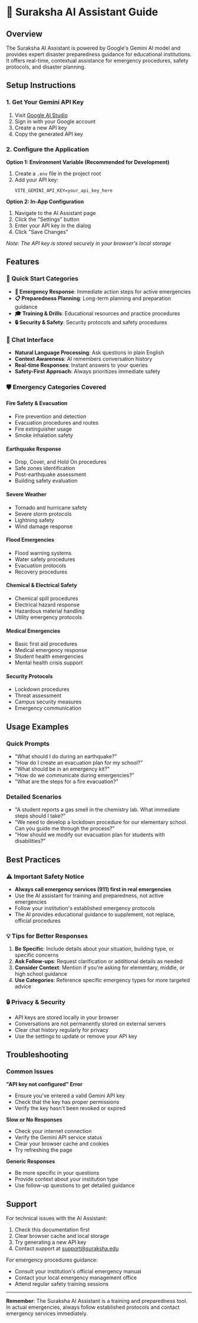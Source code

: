 # 🤖 Suraksha AI Assistant Guide

## Overview
The Suraksha AI Assistant is powered by Google's Gemini AI model and provides expert disaster preparedness guidance for educational institutions. It offers real-time, contextual assistance for emergency procedures, safety protocols, and disaster planning.

## Setup Instructions

### 1. Get Your Gemini API Key
1. Visit [Google AI Studio](https://makersuite.google.com/app/apikey)
2. Sign in with your Google account
3. Create a new API key
4. Copy the generated API key

### 2. Configure the Application
**Option 1: Environment Variable (Recommended for Development)**
1. Create a `.env` file in the project root
2. Add your API key:
   ```
   VITE_GEMINI_API_KEY=your_api_key_here
   ```

**Option 2: In-App Configuration**
1. Navigate to the AI Assistant page
2. Click the "Settings" button
3. Enter your API key in the dialog
4. Click "Save Changes"

*Note: The API key is stored securely in your browser's local storage*

## Features

### 🎯 Quick Start Categories
- **🚨 Emergency Response**: Immediate action steps for active emergencies
- **📋 Preparedness Planning**: Long-term planning and preparation guidance
- **🎓 Training & Drills**: Educational resources and practice procedures
- **🔒 Security & Safety**: Security protocols and safety procedures

### 💬 Chat Interface
- **Natural Language Processing**: Ask questions in plain English
- **Context Awareness**: AI remembers conversation history
- **Real-time Responses**: Instant answers to your queries
- **Safety-First Approach**: Always prioritizes immediate safety

### 🛡️ Emergency Categories Covered

#### Fire Safety & Evacuation
- Fire prevention and detection
- Evacuation procedures and routes
- Fire extinguisher usage
- Smoke inhalation safety

#### Earthquake Response
- Drop, Cover, and Hold On procedures
- Safe zones identification
- Post-earthquake assessment
- Building safety evaluation

#### Severe Weather
- Tornado and hurricane safety
- Severe storm protocols
- Lightning safety
- Wind damage response

#### Flood Emergencies
- Flood warning systems
- Water safety procedures
- Evacuation protocols
- Recovery procedures

#### Chemical & Electrical Safety
- Chemical spill procedures
- Electrical hazard response
- Hazardous material handling
- Utility emergency protocols

#### Medical Emergencies
- Basic first aid procedures
- Medical emergency response
- Student health emergencies
- Mental health crisis support

#### Security Protocols
- Lockdown procedures
- Threat assessment
- Campus security measures
- Emergency communication

## Usage Examples

### Quick Prompts
- "What should I do during an earthquake?"
- "How do I create an evacuation plan for my school?"
- "What should be in an emergency kit?"
- "How do we communicate during emergencies?"
- "What are the steps for a fire evacuation?"

### Detailed Scenarios
- "A student reports a gas smell in the chemistry lab. What immediate steps should I take?"
- "We need to develop a lockdown procedure for our elementary school. Can you guide me through the process?"
- "How should we modify our evacuation plan for students with disabilities?"

## Best Practices

### ⚠️ Important Safety Notice
- **Always call emergency services (911) first in real emergencies**
- Use the AI assistant for training and preparedness, not active emergencies
- Follow your institution's established emergency protocols
- The AI provides educational guidance to supplement, not replace, official procedures

### 💡 Tips for Better Responses
1. **Be Specific**: Include details about your situation, building type, or specific concerns
2. **Ask Follow-ups**: Request clarification or additional details as needed
3. **Consider Context**: Mention if you're asking for elementary, middle, or high school guidance
4. **Use Categories**: Reference specific emergency types for more targeted advice

### 🔒 Privacy & Security
- API keys are stored locally in your browser
- Conversations are not permanently stored on external servers
- Clear chat history regularly for privacy
- Use the settings to update or remove your API key

## Troubleshooting

### Common Issues

**"API key not configured" Error**
- Ensure you've entered a valid Gemini API key
- Check that the key has proper permissions
- Verify the key hasn't been revoked or expired

**Slow or No Responses**
- Check your internet connection
- Verify the Gemini API service status
- Clear your browser cache and cookies
- Try refreshing the page

**Generic Responses**
- Be more specific in your questions
- Provide context about your institution type
- Use follow-up questions to get detailed guidance

## Support

For technical issues with the AI Assistant:
1. Check this documentation first
2. Clear browser cache and local storage
3. Try generating a new API key
4. Contact support at support@suraksha.edu

For emergency procedures guidance:
- Consult your institution's official emergency manual
- Contact your local emergency management office
- Attend regular safety training sessions

---

**Remember**: The Suraksha AI Assistant is a training and preparedness tool. In actual emergencies, always follow established protocols and contact emergency services immediately.